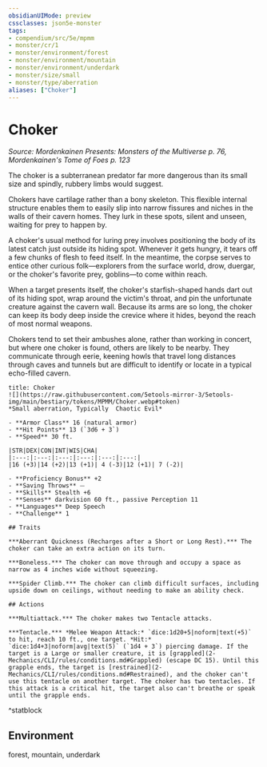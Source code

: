 ```yaml
---
obsidianUIMode: preview
cssclasses: json5e-monster
tags:
- compendium/src/5e/mpmm
- monster/cr/1
- monster/environment/forest
- monster/environment/mountain
- monster/environment/underdark
- monster/size/small
- monster/type/aberration
aliases: ["Choker"]
---
```

# Choker
*Source: Mordenkainen Presents: Monsters of the Multiverse p. 76, Mordenkainen's Tome of Foes p. 123*  

The choker is a subterranean predator far more dangerous than its small size and spindly, rubbery limbs would suggest.

Chokers have cartilage rather than a bony skeleton. This flexible internal structure enables them to easily slip into narrow fissures and niches in the walls of their cavern homes. They lurk in these spots, silent and unseen, waiting for prey to happen by.

A choker's usual method for luring prey involves positioning the body of its latest catch just outside its hiding spot. Whenever it gets hungry, it tears off a few chunks of flesh to feed itself. In the meantime, the corpse serves to entice other curious folk—explorers from the surface world, drow, duergar, or the choker's favorite prey, goblins—to come within reach.

When a target presents itself, the choker's starfish-shaped hands dart out of its hiding spot, wrap around the victim's throat, and pin the unfortunate creature against the cavern wall. Because its arms are so long, the choker can keep its body deep inside the crevice where it hides, beyond the reach of most normal weapons.

Chokers tend to set their ambushes alone, rather than working in concert, but where one choker is found, others are likely to be nearby. They communicate through eerie, keening howls that travel long distances through caves and tunnels but are difficult to identify or locate in a typical echo-filled cavern.

```ad-statblock
title: Choker
![](https://raw.githubusercontent.com/5etools-mirror-3/5etools-img/main/bestiary/tokens/MPMM/Choker.webp#token)
*Small aberration, Typically  Chaotic Evil*

- **Armor Class** 16 (natural armor)
- **Hit Points** 13 (`3d6 + 3`)
- **Speed** 30 ft.

|STR|DEX|CON|INT|WIS|CHA|
|:---:|:---:|:---:|:---:|:---:|:---:|
|16 (+3)|14 (+2)|13 (+1)| 4 (-3)|12 (+1)| 7 (-2)|

- **Proficiency Bonus** +2
- **Saving Throws** ⏤
- **Skills** Stealth +6
- **Senses** darkvision 60 ft., passive Perception 11
- **Languages** Deep Speech
- **Challenge** 1

## Traits

***Aberrant Quickness (Recharges after a Short or Long Rest).*** The choker can take an extra action on its turn.

***Boneless.*** The choker can move through and occupy a space as narrow as 4 inches wide without squeezing.

***Spider Climb.*** The choker can climb difficult surfaces, including upside down on ceilings, without needing to make an ability check.

## Actions

***Multiattack.*** The choker makes two Tentacle attacks.

***Tentacle.*** *Melee Weapon Attack:* `dice:1d20+5|noform|text(+5)` to hit, reach 10 ft., one target. *Hit:* `dice:1d4+3|noform|avg|text(5)` (`1d4 + 3`) piercing damage. If the target is a Large or smaller creature, it is [grappled](2-Mechanics/CLI/rules/conditions.md#Grappled) (escape DC 15). Until this grapple ends, the target is [restrained](2-Mechanics/CLI/rules/conditions.md#Restrained), and the choker can't use this tentacle on another target. The choker has two tentacles. If this attack is a critical hit, the target also can't breathe or speak until the grapple ends.
```
^statblock

## Environment

forest, mountain, underdark